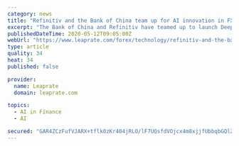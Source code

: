 ```yaml
---
category: news
title: "Refinitiv and the Bank of China team up for AI innovation in FX trading"
excerpt: "The Bank of China and Refinitiv have teamed up to launch DeepFX, a FX price prediction app. DeepFX is an Eikon app that leverages Refinitiv’s data,"
publishedDateTime: 2020-05-12T09:05:00Z
webUrl: "https://www.leaprate.com/forex/technology/refinitiv-and-the-bank-of-china-team-up-for-ai-innovation-in-fx-trading/"
type: article
quality: 34
heat: 34
published: false

provider:
  name: Leaprate
  domain: leaprate.com

topics:
  - AI in Finance
  - AI

secured: "GAR4ZCzFufVJARX+tflk0zKr404jRLO/lF7UQsfdVOjcx4m8xjjfUbbqbGQlZo8pFpTLgL2nPZApP+G0bkj4vifzIh5+dMHe1ogEZkghwdKC1Dj8u7U6DuEA3f6nNuYcQvm+ifpl3iZMIG7VNZfH+ZrnSaU3igrPB9Q2yKGJu4yaY4fAc1sv/WBzBlDrnXJovTkksqCHwt4K33F3Gfjgp96Q2RF2VRtwu9XNlNUmrkXD/WD8D5OAytCJEZzTIUCUFInqtY3qto8JJbrEW5ozlpPGn1JKzU4lrmo2VIov8J7nOXGlR05V7C07V4nY5o8E;0fe3foJ6PySwLQlEn6nzVQ=="
---
```


